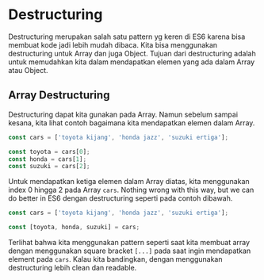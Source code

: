 # Destructuring

Destructuring merupakan salah satu pattern yg keren di ES6 karena bisa membuat kode jadi lebih mudah dibaca. Kita bisa menggunakan destructuring untuk Array dan juga Object. Tujuan dari destructuring adalah untuk memudahkan kita dalam mendapatkan elemen yang ada dalam Array atau Object. 

## Array Destructuring

Destructuring dapat kita gunakan pada Array. Namun sebelum sampai kesana, kita lihat contoh bagaimana kita mendapatkan elemen dalam Array. 

```javascript
const cars = ['toyota kijang', 'honda jazz', 'suzuki ertiga'];

const toyota = cars[0];
const honda = cars[1];
const suzuki = cars[2];
```

Untuk mendapatkan ketiga elemen dalam Array diatas, kita menggunakan index 0 hingga 2 pada Array `cars`. Nothing wrong with this way, but we can do better in ES6 dengan destructuring seperti pada contoh dibawah. 

```javascript
const cars = ['toyota kijang', 'honda jazz', 'suzuki ertiga'];

const [toyota, honda, suzuki] = cars;
```

Terlihat bahwa kita menggunakan pattern seperti saat kita membuat array dengan menggunakan square bracket `[...]` pada saat ingin mendapatkan element pada `cars`.  Kalau kita bandingkan, dengan menggunakan destructuring lebih clean dan readable. 


